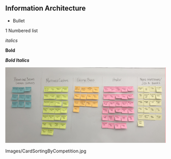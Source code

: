 ## Information Architecture

* Bullet

1 Numbered list

_italics_

**Bold**

***Bold Italics***

![alt text](Images/CardSortingByCompetition.jpg "Logo Title Text 1")

Images/CardSortingByCompetition.jpg
